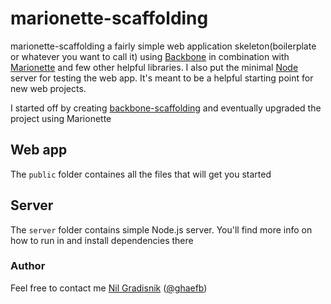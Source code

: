# marionette-scaffolding
  
  marionette-scaffolding a fairly simple web application skeleton(boilerplate or whatever you want to call it) using [Backbone](http://backbonejs.org/) in combination with [Marionette](http://marionettejs.com/) and few other helpful libraries. I also put the minimal [Node](http://nodejs.org/) server for testing the web app. It's meant to be a helpful starting point for new web projects.

  I started off by creating [backbone-scaffolding](https://github.com/nilgradisnik/backbone-scaffolding) and eventually upgraded the project using Marionette
  
## Web app

  The `public` folder containes all the files that will get you started

## Server

  The `server` folder contains simple Node.js server. You'll find more info on how to run in and install dependencies there
  
### Author
 Feel free to contact me [Nil Gradisnik](mailto:nil.gradisnik@gmail.com) ([@ghaefb](http://twitter.com/ghaefb))
 